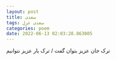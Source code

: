 ```yaml
---
layout: post
title: سعدی
tags: سعدی غزل
categories: poem
date: 2022-06-13 02:03:28.863005
---
```


ترک جان عزیز بتوان گفت / ترک یار عزیز نتوانیم